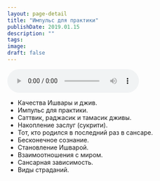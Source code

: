 ```yaml
---
layout: page-detail
title: "Импульс для практики"
publishDate: 2019.01.15
description: ""
tags:
image:
draft: false
---
```


<audio title="2019.01.15 - Импульс для практики.mp3" src="/upload/iblock/d26/d26271c0944141276fb6e00b51cca0e9.mp3" controls=""></audio>

* Качества Ишвары и джив.
* Импульс для практики.
* Саттвик, раджасик и тамасик дживы.
* Накопление заслуг (сукрити).
* Тот, кто родился в последний раз в сансаре.
* Бесконечное сознание.
* Становление Ишварой.
* Взаимоотношения с миром.
* Сансарная зависимость.
* Виды страданий.

  
